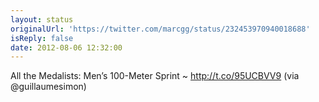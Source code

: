 ```yaml
---
layout: status
originalUrl: 'https://twitter.com/marcgg/status/232453970940018688'
isReply: false
date: 2012-08-06 12:32:00
---
```


All the Medalists: Men’s 100-Meter Sprint ~ http://t.co/95UCBVV9 (via @guillaumesimon)
